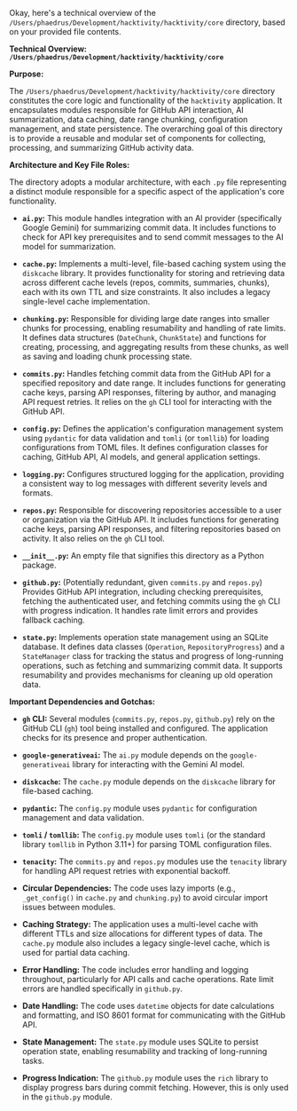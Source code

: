 Okay, here's a technical overview of the `/Users/phaedrus/Development/hacktivity/hacktivity/core` directory, based on your provided file contents.

**Technical Overview: `/Users/phaedrus/Development/hacktivity/hacktivity/core`**

**Purpose:**

The `/Users/phaedrus/Development/hacktivity/hacktivity/core` directory constitutes the core logic and functionality of the `hacktivity` application. It encapsulates modules responsible for GitHub API interaction, AI summarization, data caching, date range chunking, configuration management, and state persistence.  The overarching goal of this directory is to provide a reusable and modular set of components for collecting, processing, and summarizing GitHub activity data.

**Architecture and Key File Roles:**

The directory adopts a modular architecture, with each `.py` file representing a distinct module responsible for a specific aspect of the application's core functionality.

*   **`ai.py`:**  This module handles integration with an AI provider (specifically Google Gemini) for summarizing commit data. It includes functions to check for API key prerequisites and to send commit messages to the AI model for summarization.

*   **`cache.py`:** Implements a multi-level, file-based caching system using the `diskcache` library. It provides functionality for storing and retrieving data across different cache levels (repos, commits, summaries, chunks), each with its own TTL and size constraints.  It also includes a legacy single-level cache implementation.

*   **`chunking.py`:** Responsible for dividing large date ranges into smaller chunks for processing, enabling resumability and handling of rate limits. It defines data structures (`DateChunk`, `ChunkState`) and functions for creating, processing, and aggregating results from these chunks, as well as saving and loading chunk processing state.

*   **`commits.py`:**  Handles fetching commit data from the GitHub API for a specified repository and date range. It includes functions for generating cache keys, parsing API responses, filtering by author, and managing API request retries.  It relies on the `gh` CLI tool for interacting with the GitHub API.

*   **`config.py`:** Defines the application's configuration management system using `pydantic` for data validation and `tomli` (or `tomllib`) for loading configurations from TOML files. It defines configuration classes for caching, GitHub API, AI models, and general application settings.

*   **`logging.py`:** Configures structured logging for the application, providing a consistent way to log messages with different severity levels and formats.

*   **`repos.py`:**  Responsible for discovering repositories accessible to a user or organization via the GitHub API. It includes functions for generating cache keys, parsing API responses, and filtering repositories based on activity.  It also relies on the `gh` CLI tool.

*   **`__init__.py`:**  An empty file that signifies this directory as a Python package.

*   **`github.py`:**  (Potentially redundant, given `commits.py` and `repos.py`) Provides GitHub API integration, including checking prerequisites, fetching the authenticated user, and fetching commits using the `gh` CLI with progress indication. It handles rate limit errors and provides fallback caching.

*   **`state.py`:** Implements operation state management using an SQLite database. It defines data classes (`Operation`, `RepositoryProgress`) and a `StateManager` class for tracking the status and progress of long-running operations, such as fetching and summarizing commit data. It supports resumability and provides mechanisms for cleaning up old operation data.

**Important Dependencies and Gotchas:**

*   **`gh` CLI:** Several modules (`commits.py`, `repos.py`, `github.py`) rely on the GitHub CLI (`gh`) tool being installed and configured. The application checks for its presence and proper authentication.

*   **`google-generativeai`:** The `ai.py` module depends on the `google-generativeai` library for interacting with the Gemini AI model.

*   **`diskcache`:** The `cache.py` module depends on the `diskcache` library for file-based caching.

*   **`pydantic`:** The `config.py` module uses `pydantic` for configuration management and data validation.

*   **`tomli` / `tomllib`:** The `config.py` module uses `tomli` (or the standard library `tomllib` in Python 3.11+) for parsing TOML configuration files.

*   **`tenacity`:** The `commits.py` and `repos.py` modules use the `tenacity` library for handling API request retries with exponential backoff.

*   **Circular Dependencies:**  The code uses lazy imports (e.g., `_get_config()` in `cache.py` and `chunking.py`) to avoid circular import issues between modules.

*   **Caching Strategy:** The application uses a multi-level cache with different TTLs and size allocations for different types of data.  The `cache.py` module also includes a legacy single-level cache, which is used for partial data caching.

*   **Error Handling:** The code includes error handling and logging throughout, particularly for API calls and cache operations.  Rate limit errors are handled specifically in `github.py`.

*   **Date Handling:**  The code uses `datetime` objects for date calculations and formatting, and ISO 8601 format for communicating with the GitHub API.

*   **State Management:** The `state.py` module uses SQLite to persist operation state, enabling resumability and tracking of long-running tasks.

*   **Progress Indication:** The `github.py` module uses the `rich` library to display progress bars during commit fetching.  However, this is only used in the `github.py` module.
